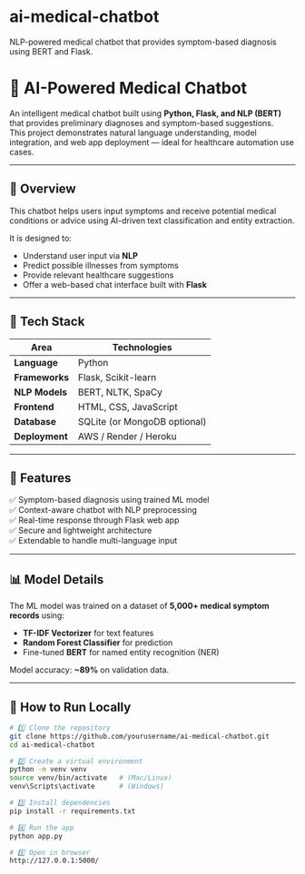 # ai-medical-chatbot
NLP-powered medical chatbot that provides symptom-based diagnosis using BERT and Flask.
# 🤖 AI-Powered Medical Chatbot

An intelligent medical chatbot built using **Python, Flask, and NLP (BERT)** that provides preliminary diagnoses and symptom-based suggestions.  
This project demonstrates natural language understanding, model integration, and web app deployment — ideal for healthcare automation use cases.

---

## 🧠 Overview

This chatbot helps users input symptoms and receive potential medical conditions or advice using AI-driven text classification and entity extraction.

It is designed to:
- Understand user input via **NLP**
- Predict possible illnesses from symptoms
- Provide relevant healthcare suggestions
- Offer a web-based chat interface built with **Flask**

---

## 🔧 Tech Stack

| Area | Technologies |
|------|---------------|
| **Language** | Python |
| **Frameworks** | Flask, Scikit-learn |
| **NLP Models** | BERT, NLTK, SpaCy |
| **Frontend** | HTML, CSS, JavaScript |
| **Database** | SQLite (or MongoDB optional) |
| **Deployment** | AWS / Render / Heroku |

---

## 🚀 Features

✅ Symptom-based diagnosis using trained ML model  
✅ Context-aware chatbot with NLP preprocessing  
✅ Real-time response through Flask web app  
✅ Secure and lightweight architecture  
✅ Extendable to handle multi-language input  

---

## 📊 Model Details

The ML model was trained on a dataset of **5,000+ medical symptom records** using:
- **TF-IDF Vectorizer** for text features  
- **Random Forest Classifier** for prediction  
- Fine-tuned **BERT** for named entity recognition (NER)

Model accuracy: **~89%** on validation data.  

---

## 🧪 How to Run Locally

```bash
# 1️⃣ Clone the repository
git clone https://github.com/yourusername/ai-medical-chatbot.git
cd ai-medical-chatbot

# 2️⃣ Create a virtual environment
python -m venv venv
source venv/bin/activate   # (Mac/Linux)
venv\Scripts\activate      # (Windows)

# 3️⃣ Install dependencies
pip install -r requirements.txt

# 4️⃣ Run the app
python app.py

# 5️⃣ Open in browser
http://127.0.0.1:5000/
